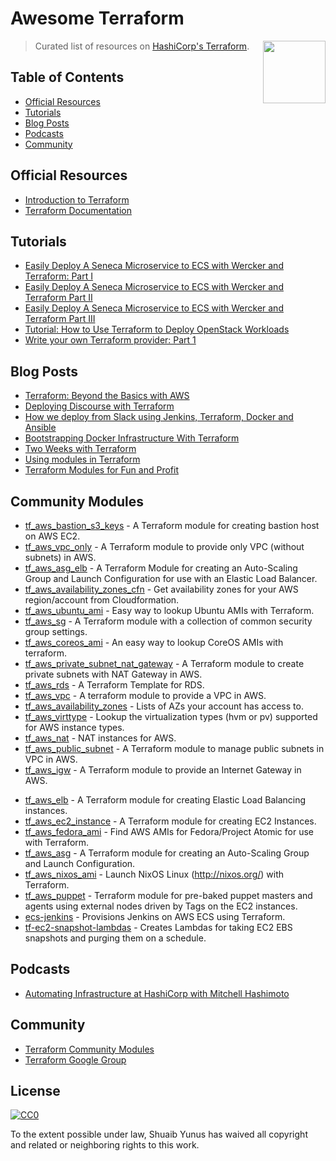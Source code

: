 # Awesome Terraform

> Curated list of resources on [HashiCorp's Terraform](https://www.terraform.io/). 
[<img src="https://rawgit.com/shuaibiyy/awesome-terraform/master/terraform-logo.png" align="right" width="100">](https://terraform.io)

## Table of Contents

- [Official Resources](#official-resources)
- [Tutorials](#tutorials)
- [Blog Posts](#blog-posts)
- [Podcasts](#podcasts)
- [Community](#community)

## Official Resources

* [Introduction to Terraform](https://www.terraform.io/intro/)
* [Terraform Documentation](https://www.terraform.io/docs/)

## Tutorials

* [Easily Deploy A Seneca Microservice to ECS with Wercker and Terraform: Part I](http://chiefy.github.io/easily-deploy-a-seneca-microservice-to-ecs-with-wercker-and-terraform-part-i/)
* [Easily Deploy A Seneca Microservice to ECS with Wercker and Terraform Part II](http://chiefy.github.io/easily-deploy-a-seneca-microservice-to-ecs-with-wercker-and-terraform-part-ii/)
* [Easily Deploy A Seneca Microservice to ECS with Wercker and Terraform Part III](http://chiefy.github.io/easily-deploy-a-seneca-microservice-to-ecs-with-wercker-and-terraform-part-iii/)
* [Tutorial: How to Use Terraform to Deploy OpenStack Workloads](http://www.stratoscale.com/blog/openstack/tutorial-how-to-use-terraform-to-deploy-openstack-workloads/)
* [Write your own Terraform provider: Part 1](http://container-solutions.com/write-terraform-provider-part-1/)

## Blog Posts

* [Terraform: Beyond the Basics with AWS](https://aws.amazon.com/blogs/apn/terraform-beyond-the-basics-with-aws/)
* [Deploying Discourse with Terraform](https://www.hashicorp.com/blog/terraform-discourse.html)
* [How we deploy from Slack using Jenkins, Terraform, Docker and Ansible](https://medium.com/@levinotik/how-we-deploy-from-slack-using-jenkins-terraform-docker-and-ansible-4196b6856cdf)
* [Bootstrapping Docker Infrastructure With Terraform](http://vilkeliskis.com/blog/2016/02/10/bootstrapping-docker-with-terraform.html)
* [Two Weeks with Terraform](https://charity.wtf/2016/02/23/two-weeks-with-terraform/)
* [Using modules in Terraform](http://www.avitzurel.com/blog/2016/01/05/using-modules-in-terraform/)
* [Terraform Modules for Fun and Profit](http://blog.lusis.org/blog/2015/10/12/terraform-modules-for-fun-and-profit/)

## Community Modules

* [tf_aws_bastion_s3_keys](https://github.com/terraform-community-modules/tf_aws_bastion_s3_keys) - A Terraform module for creating bastion host on AWS EC2.
* [tf_aws_vpc_only](https://github.com/terraform-community-modules/tf_aws_vpc_only) - A Terraform module to provide only VPC (without subnets) in AWS.
* [tf_aws_asg_elb](https://github.com/terraform-community-modules/tf_aws_asg_elb) - A Terraform Module for creating an Auto-Scaling Group and Launch Configuration for use with an Elastic Load Balancer.
* [tf_aws_availability_zones_cfn](https://github.com/terraform-community-modules/tf_aws_availability_zones_cfn) - Get availability zones for your AWS region/account from Cloudformation.
* [tf_aws_ubuntu_ami](https://github.com/terraform-community-modules/tf_aws_ubuntu_ami) - Easy way to lookup Ubuntu AMIs with Terraform.
* [tf_aws_sg](https://github.com/terraform-community-modules/tf_aws_sg) - A Terraform module with a collection of common security group settings.
* [tf_aws_coreos_ami](https://github.com/terraform-community-modules/tf_aws_coreos_ami) - An easy way to lookup CoreOS AMIs with terraform.
* [tf_aws_private_subnet_nat_gateway](https://github.com/terraform-community-modules/tf_aws_private_subnet_nat_gateway) - A Terraform module to create private subnets with NAT Gateway in AWS.
* [tf_aws_rds](https://github.com/terraform-community-modules/tf_aws_rds) - A Terraform Template for RDS.
* [tf_aws_vpc](https://github.com/terraform-community-modules/tf_aws_vpc) - A terraform module to provide a VPC in AWS.
* [tf_aws_availability_zones](https://github.com/terraform-community-modules/tf_aws_availability_zones) - Lists of AZs your account has access to.
* [tf_aws_virttype](https://github.com/terraform-community-modules/tf_aws_virttype) - Lookup the virtualization types (hvm or pv) supported for AWS instance types.
* [tf_aws_nat](https://github.com/terraform-community-modules/tf_aws_nat) - NAT instances for AWS.
* [tf_aws_public_subnet](https://github.com/terraform-community-modules/tf_aws_public_subnet) - A Terraform module to manage public subnets in VPC in AWS.
* [tf_aws_igw](https://github.com/terraform-community-modules/tf_aws_igw) - A Terraform module to provide an Internet Gateway in AWS.
- [tf_aws_elb](https://github.com/terraform-community-modules/tf_aws_elb) - A Terraform module for creating Elastic Load Balancing instances.
- [tf_aws_ec2_instance](https://github.com/terraform-community-modules/tf_aws_ec2_instance) - A Terraform module for creating EC2 Instances.
- [tf_aws_fedora_ami](https://github.com/terraform-community-modules/tf_aws_fedora_ami) - Find AWS AMIs for Fedora/Project Atomic for use with Terraform.
- [tf_aws_asg](https://github.com/terraform-community-modules/tf_aws_asg) - A Terraform module for creating an Auto-Scaling Group and Launch Configuration.
- [tf_aws_nixos_ami](https://github.com/terraform-community-modules/tf_aws_nixos_ami) - Launch NixOS Linux (http://nixos.org/) with Terraform.
- [tf_aws_puppet](https://github.com/terraform-community-modules/tf_aws_puppet) - Terraform module for pre-baked puppet masters and agents using external nodes driven by Tags on the EC2 instances.
- [ecs-jenkins](https://github.com/shuaibiyy/ecs-jenkins) - Provisions Jenkins on AWS ECS using Terraform.
- [tf-ec2-snapshot-lambdas](https://github.com/benwtr/tf-ec2-snapshot-lambdas) - Creates Lambdas for taking EC2 EBS snapshots and purging them on a schedule.


## Podcasts

- [Automating Infrastructure at HashiCorp with Mitchell Hashimoto](http://softwareengineeringdaily.com/2016/04/05/automating-infrastructure-hashicorp/)

## Community

* [Terraform Community Modules](https://github.com/terraform-community-modules)
* [Terraform Google Group](https://groups.google.com/forum/#!forum/terraform-tool)

## License

[![CC0](http://mirrors.creativecommons.org/presskit/buttons/88x31/svg/cc-zero.svg)](https://creativecommons.org/publicdomain/zero/1.0/)

To the extent possible under law, Shuaib Yunus has waived all copyright and related or neighboring rights to this work.
